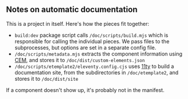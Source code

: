 ## Notes on automatic documentation

This is a project in itself. Here's how the pieces fit together:

+ `build:dev` package script calls `/doc/scripts/build.mjs` which is responsible for calling the individual pieces. We
  pass files to the subprocesses, but options are set in a separate config file.
+ `/doc/scripts/metadata.mjs` extracts the component information
  using [CEM](https://custom-elements-manifest.open-wc.org/), and stores it to `/doc/dist/custom-elements.json`
+ `/doc/scripts/etemplate2/eleventy.config.cjs` uses [11ty](11ty.dev) to build a documentation site, from the
  subdirectories in `/doc/etemplate2`, and stores it to `/doc/dist/site`

If a component doesn't show up, it's probably not in the manifest.